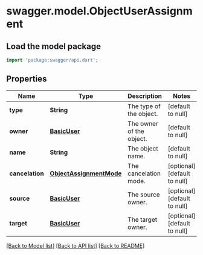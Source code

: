 # swagger.model.ObjectUserAssignment

## Load the model package
```dart
import 'package:swagger/api.dart';
```

## Properties
Name | Type | Description | Notes
------------ | ------------- | ------------- | -------------
**type** | **String** | The type of the object. | [default to null]
**owner** | [**BasicUser**](BasicUser.md) | The owner of the object. | [default to null]
**name** | **String** | The object name. | [default to null]
**cancelation** | [**ObjectAssignmentMode**](ObjectAssignmentMode.md) | The cancelation mode. | [optional] [default to null]
**source** | [**BasicUser**](BasicUser.md) | The source owner. | [optional] [default to null]
**target** | [**BasicUser**](BasicUser.md) | The target owner. | [optional] [default to null]

[[Back to Model list]](../README.md#documentation-for-models) [[Back to API list]](../README.md#documentation-for-api-endpoints) [[Back to README]](../README.md)


